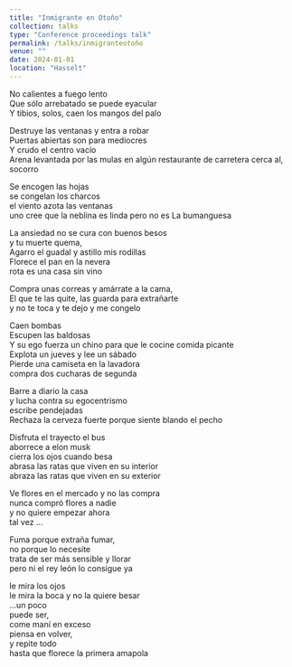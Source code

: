 ```yaml
---
title: "Inmigrante en Otoño"
collection: talks
type: "Conference proceedings talk"
permalink: /talks/inmigranteotoño
venue: ""
date: 2024-01-01
location: "Hasselt"
---
```

<p>
No calientes a fuego lento<br>
Que sólo arrebatado se puede eyacular<br>
Y tibios, solos, caen los mangos del palo</p>
<p>
Destruye las ventanas y entra a robar<br>
Puertas abiertas son para mediocres<br>
Y crudo el centro vacío<br>
Arena levantada por las mulas en algún restaurante de carretera cerca al, socorro</p>
<p>
Se encogen las hojas<br>
se congelan los charcos<br>
el viento azota las ventanas<br>
uno cree que la neblina es linda pero no es La bumanguesa</p>
<p>
La ansiedad no se cura con buenos besos<br>
y tu muerte quema,<br>
Agarro el guadal y astillo mis rodillas<br>
Florece el pan en la nevera<br>
rota es una casa sin vino</p>
<p>
Compra unas correas y amárrate a la cama,<br>
El que te las quite, las guarda para extrañarte<br>
y no te toca y te dejo y me congelo</p>
<p>
Caen bombas<br>
Escupen las baldosas<br>
Y su ego fuerza un chino para que le cocine comida picante<br>
Explota un jueves y lee un sábado<br>
Pierde una camiseta en la lavadora<br>
compra dos cucharas de segunda</p>
<p>
Barre a diario la casa<br>
y lucha contra su egocentrismo<br>
escribe pendejadas<br>
Rechaza la cerveza fuerte porque siente blando el pecho</p>
<p>
Disfruta el trayecto el bus<br>
aborrece a elon musk<br>
cierra los ojos cuando besa<br>
abrasa las ratas que viven en su interior<br>
abraza las ratas que viven en su exterior</p>
<p>
Ve flores en el mercado y no las compra<br>
nunca compró flores a nadie<br>
y no quiere empezar ahora<br>
tal vez ...</p>
<p>
Fuma porque extraña fumar,<br>
no porque lo necesite<br>
trata de ser más sensible y llorar<br>
pero ni el rey león lo consigue ya</p>
<p>
le mira los ojos<br>
le mira la boca y no la quiere besar<br>
...un poco<br>
puede ser,<br>
come maní en exceso<br>
piensa en volver,<br>
y repite todo<br>
hasta que florece la primera amapola</p>
